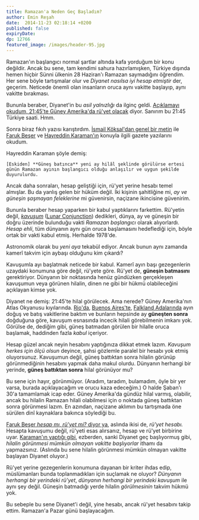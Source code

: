```yaml
---
title: Ramazan'a Neden Geç Başladım?
author: Emin Reşah
date:  2014-11-23 02:18:14 +0200
published: false
expiryDate:
dp: 12766
featured_image: /images/header-95.jpg
---
```


Ramazan'ın başlangıcı normal şartlar altında kafa yorduğum bir konu
değildir. Ancak bu sene, tam kendimi sahura hazırlamışken, Türkiye
dışında hemen hiçbir Sünni ülkenin 28 Haziran'ı Ramazan saymadığını
öğrendim. Her sene böyle tartışmalar olur ve *Diyanet nasılsa iyi hesap
etmiştir* der, geçerim. Neticede önemli olan insanların oruca aynı
vakitte başlayıp, aynı vakitte bırakması.

Bununla beraber, Diyanet'in bu *asil yalnızlığı* da ilginç geldi.
[Açıklamayı okudum, 21:45'te Güney Amerika'da rü'yet
olacak](http://www.dunyabulteni.net/haberler/302147/diyanet-hilal-ve-imsak-tartismalarini-noktaladi)
diyor. Sanırım bu 21:45 Türkiye saati. Hmm.

Sonra biraz fıkıh yazısı karıştırdım. [İsmail Köksal'dan genel bir
metin](http://portal.firat.edu.tr/Disaridan/_TEMP/278/file/2008-1/ISMAIL%2520KOKSAL%2520RUYETI%2520HLAL%2520MESELESI.pdf>)
ile [Faruk
Beşer](http://yenisafak.com.tr/yazarlar/Faruk_Beser/bir-kez-daha-ruyet-mi-hesap-mi/54527)
ve [Hayreddin
Karaman'ın](http://yenisafak.com.tr/yazarlar/HayrettinKaramanRamazan/oruc-ayi-ramazanin-belirlenmesi/54530)
konuyla ilgili gazete yazılarını okudum.

Hayreddin Karaman şöyle demiş:

    [Eskiden] **Güneş batınca** yeni ay hilâl şeklinde görülürse ertesi
    günün Ramazan ayının başlangıcı olduğu anlaşılır ve uygun şekilde
    duyurulurdu.

Ancak daha sonraları, hesap geliştiği için, rü'yet yerine hesabı temel
almışlar. Bu da yanlış gelen bir hüküm değil. İki kişinin şahitliğine
mi, *ay ve güneşin şaşmayan feleklerine* mi güvenirsin, naçizane
ikincisine güvenirim.

Bununla beraber hesap yaparken bir kabul yaptıklarını farkettim.
Rü'yetin değil,
[*kavuşum*](http://tr.wikipedia.org/wiki/Kavu%25C5%259Fum) ([Lunar
Conjunction](http://en.wikipedia.org/wiki/Lunar_conjunction))
dedikleri, dünya, ay ve güneşin bir doğru üzerinde bulunduğu vakti
*Ramazan başlangıcı* olarak alıyorlardı. *Hesap ehli*, tüm dünyanın aynı
gün oruca başlamasını hedeflediği için, böyle ortak bir vakti kabul
etmiş. Herhalde 1978'de.

Astronomik olarak bu *yeni aya* tekabül ediyor. Ancak bunun aynı
zamanda kamerî takvim için aybaşı olduğunu kim çıkardı?

Kavuşumla ayı başlatmak neticede bir kabul. Kamerî ayın başı
gezegenlerin uzaydaki konumuna göre değil, rü'yete göre. Rü'yet de,
**güneşin batmasını** gerektiriyor. Dünyanın bir noktasında henüz
gündüzken gerçekleşen kavuşumun veya görünen hilalin, dinen ne gibi bir
hükmü olabileceğini açıklayan kimse yok.

Diyanet ne demiş: 21:45'te hilal görülecek. Ama nerede? Güney
Amerika'nın Atlas Okyanusu kıyılarında.
[Rio'da](http://www.timeanddate.com/moon/brazil/rio-de-janeiro),
[Buenos
Aires'te](http://www.timeanddate.com/moon/argentina/buenos-aires),
[Falkland
Adalarında](http://www.timeanddate.com/moon/falkland/stanley) ayın
doğuş ve batış vakitlerine baktım ve bunların hepsinde ay **güneşten
sonra** doğduğuna göre, kavuşum esnasında incecik hilali görebilmenin
imkanı yok. Görülse de, dediğim gibi, güneş batmadan görülen bir hilalle
oruca başlamak, haddinden fazla *kabul* içeriyor.

Hesap güzel ancak neyin hesabını yaptığınıza dikkat etmek lazım.
*Kavuşum herkes için ölçü olsun* deyince, şahsi gözlemle paralel bir
hesabı yok etmiş oluyorsunuz. Kavuşumun değil, güneş battıktan sonra
hilalin görünüp görünmediğinin hesabını yapmak daha makul olurdu. Dünyanın herhangi
bir yerinde, **güneş battıktan sonra** hilal görünüyor mu?

Bu sene için hayır, görünmüyor. (Aradım, taradım, bulamadım, öyle bir
yer varsa, burada açıklayacağım ve orucu kaza edeceğim.) O halde Şaban'ı
30'a tamamlamak icap eder. Güney Amerika'da gündüz hilal varmış,
olabilir, ancak bu hilalin Ramazan hilali olabilmesi için o noktada
güneş battıktan sonra görünmesi lazım. En azından, naçizane aklımın bu
tartışmada öne sürülen dinî kaynaklara bakınca söylediği bu.

[Faruk Beşer *hesap mı, rü'yet mi?* diyor
ya](http://yenisafak.com.tr/yazarlar/Faruk_Beser/bir-kez-daha-ruyet-mi-hesap-mi/54527),
aslında ikisi de, *rü'yet hesabı.* Hesapta kavuşumu değil, rü'yeti esas
alırsanız, hesap ve rü'yet birbirine uyar. [Karaman'ın yaptığı
gibi](http://yenisafak.com.tr/yazarlar/HayrettinKaramanRamazan/oruc-ayi-ramazanin-belirlenmesi/54530),
ezberden, sanki Diyanet geç başlıyormuş gibi, *hilalin görünmesi mümkün
olmayan vakitte başlıyorlar* ithamı da yapmazsınız. (Aslında bu sene
hilalin görünmesi mümkün olmayan vakitte başlayan Diyanet oluyor.)

Rü'yet yerine gezegenlerin konumuna dayanan bir kriter ihdas edip,
müslümanları bunda toplanmadıkları için suçlamak ne oluyor? *Dünyanın
herhangi bir yerindeki rü'yet*, *dünyanın herhangi bir yerindeki
kavuşum* ile aynı şey değil. Güneşin batmadığı yerde hilalin
*görülmesinin* takvim hükmü yok.

Bu sebeple bu sene Diyanet'i değil, yine hesabı, ancak rü'yet hesabını
takip ettim. Ramazan'a Pazar günü başlayacağım.
